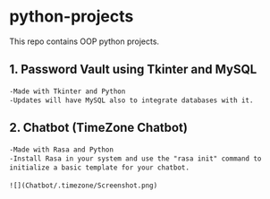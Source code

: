 # python-projects
This repo contains OOP python projects.

## 1. Password Vault using Tkinter and MySQL

    -Made with Tkinter and Python
    -Updates will have MySQL also to integrate databases with it.
  
## 2. Chatbot (TimeZone Chatbot)

    -Made with Rasa and Python
    -Install Rasa in your system and use the "rasa init" command to initialize a basic template for your chatbot.

    ![](Chatbot/.timezone/Screenshot.png)
    
